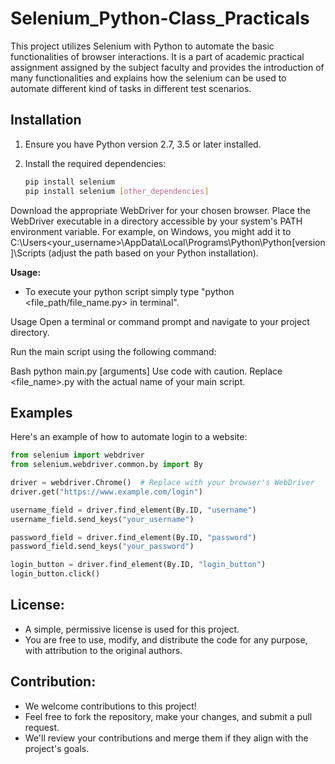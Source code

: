 # Selenium_Python-Class_Practicals

This project utilizes Selenium with Python to automate the basic functionalities of browser interactions. It is a part of academic practical assignment assigned by the subject faculty and provides the introduction of many functionalities and explains how the selenium can be used to automate different kind of tasks in different test scenarios.


## Installation

1. Ensure you have Python version 2.7, 3.5 or later installed.
2. Install the required dependencies:

   ```bash
   pip install selenium
   pip install selenium [other_dependencies]
Download the appropriate WebDriver for your chosen browser.
Place the WebDriver executable in a directory accessible by your system's PATH environment variable. For example, on Windows, you might add it to C:\Users\<your_username>\AppData\Local\Programs\Python\Python[version]\Scripts (adjust the path based on your Python installation).


**Usage:**

* To execute your python script simply type "python <file_path/file_name.py> in terminal".

Usage
Open a terminal or command prompt and navigate to your project directory.

Run the main script using the following command:

Bash
python main.py [arguments]
Use code with caution.
Replace <file_name>.py with the actual name of your main script.


## Examples

Here's an example of how to automate login to a website:

```python
from selenium import webdriver
from selenium.webdriver.common.by import By

driver = webdriver.Chrome()  # Replace with your browser's WebDriver
driver.get("https://www.example.com/login")

username_field = driver.find_element(By.ID, "username")
username_field.send_keys("your_username")

password_field = driver.find_element(By.ID, "password")
password_field.send_keys("your_password")

login_button = driver.find_element(By.ID, "login_button")
login_button.click()
```

## License:

* A simple, permissive license is used for this project.
* You are free to use, modify, and distribute the code for any purpose, with attribution to the original authors.


## Contribution:

* We welcome contributions to this project!
* Feel free to fork the repository, make your changes, and submit a pull request.
* We'll review your contributions and merge them if they align with the project's goals.
